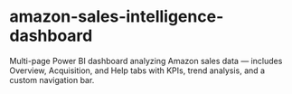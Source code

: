 # amazon-sales-intelligence-dashboard
Multi-page Power BI dashboard analyzing Amazon sales data — includes Overview, Acquisition, and Help tabs with KPIs, trend analysis, and a custom navigation bar.
